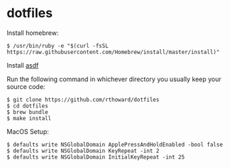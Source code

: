 dotfiles
========

Install homebrew:

    $ /usr/bin/ruby -e "$(curl -fsSL https://raw.githubusercontent.com/Homebrew/install/master/install)"

Install [asdf](https://asdf-vm.com/)

Run the following command in whichever directory you usually keep your source code:

    $ git clone https://github.com/rthoward/dotfiles
    $ cd dotfiles
    $ brew bundle
    $ make install

MacOS Setup:

    $ defaults write NSGlobalDomain ApplePressAndHoldEnabled -bool false
    $ defaults write NSGlobalDomain KeyRepeat -int 2
    $ defaults write NSGlobalDomain InitialKeyRepeat -int 25
